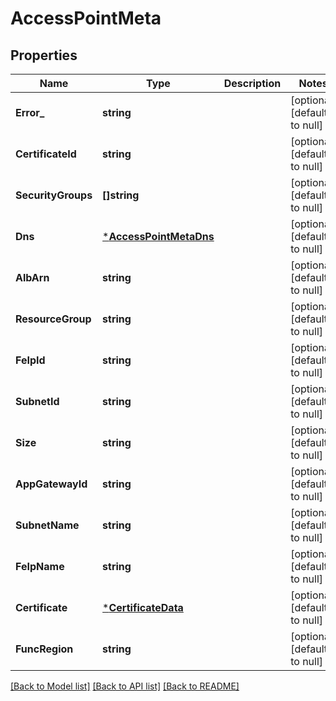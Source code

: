 # AccessPointMeta

## Properties
Name | Type | Description | Notes
------------ | ------------- | ------------- | -------------
**Error_** | **string** |  | [optional] [default to null]
**CertificateId** | **string** |  | [optional] [default to null]
**SecurityGroups** | **[]string** |  | [optional] [default to null]
**Dns** | [***AccessPointMetaDns**](AccessPointMeta_dns.md) |  | [optional] [default to null]
**AlbArn** | **string** |  | [optional] [default to null]
**ResourceGroup** | **string** |  | [optional] [default to null]
**FeIpId** | **string** |  | [optional] [default to null]
**SubnetId** | **string** |  | [optional] [default to null]
**Size** | **string** |  | [optional] [default to null]
**AppGatewayId** | **string** |  | [optional] [default to null]
**SubnetName** | **string** |  | [optional] [default to null]
**FeIpName** | **string** |  | [optional] [default to null]
**Certificate** | [***CertificateData**](CertificateData.md) |  | [optional] [default to null]
**FuncRegion** | **string** |  | [optional] [default to null]

[[Back to Model list]](../README.md#documentation-for-models) [[Back to API list]](../README.md#documentation-for-api-endpoints) [[Back to README]](../README.md)

